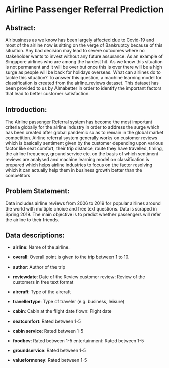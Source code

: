 # Airline Passenger Referral Prediction
## **Abstract:**
Air business as we know has been largely affected due to Covid-19 and most of the airline now is sitting on the verge of Bankruptcy because of this situation. Any bad decision may lead to severe outcomes where no stakeholder wants to invest without any future assurance. As an example of Singapore airlines who are among the hardest hit. As we know this situation is not permanent and it will be over but once this is over there will be a high surge as people will be back for holidays overseas. What can airlines do to tackle this situation? To answer this question, a machine learning model for classification is created from the airline_reviews dataset. This dataset has been  provided to us by Almabetter in order to identify the important factors that lead to better customer satisfaction.
## **Introduction**:
The Airline passenger Referral system has become the most important criteria globally for the airline industry in order to address the surge which has been created after global pandemic so as to remain in the global market competition. 
Airline referral system generally works on customer reviews which is basically sentiment given by the customer depending upon various factor like seat comfort, their trip distance, route they have travelled, timing, the airline frequency, ground service etc. on the basis of which sentiment reviews are analysed and machine learning model on classification is prepared which helps airline industries to focus on the factor resolving which it can actually help them in business growth better than the competitors
## **Problem Statement**:
Data includes airline reviews from 2006 to 2019 for popular airlines around the world with multiple choice and free text questions. Data is scraped in Spring 2019. The main objective is to predict whether passengers will refer the airline to their friends.

## **Data descriptions:**


*   **airline**: Name of the airline.

*   **overall**: Overall point is given to the trip between 1 to 10.


*   **author**: Author of the trip


*   **reviewdate**: Date of the Review customer review: Review of the customers in free text format



*  **aircraft**: Type of the aircraft

*   **travellertype**: Type of traveler (e.g. business, leisure)


*   **cabin**: Cabin at the flight date flown: Flight date

*  **seatcomfort**: Rated between 1-5


*   **cabin service**: Rated between 1-5

*   **foodbev**: Rated between 1-5 entertainment: Rated between 1-5


*   **groundservice**: Rated between 1-5

*   **valueformoney**: Rated between 1-5



